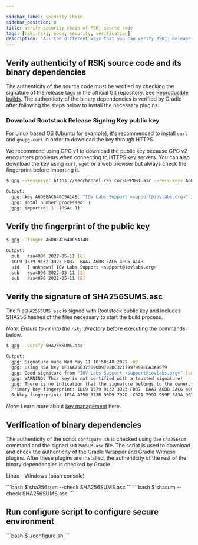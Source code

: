```yaml
---

sidebar_label: Security Chain
sidebar_position: 8
title: Verify security chain of RSKj source code
tags: [rsk, rskj, node, security, verification]
description: "All the different ways that you can verify RSKj: Release signing key, fingerprint of the public key, SHA256SUMS.asc, binary dependencies, secure environment script"
---
```


## Verify authenticity of RSKj source code and its binary dependencies

The authenticity of the source code must be verified by checking the signature of the release tags in the official Git repository. See [Reproducible builds](/node-operators/setup/reproducible-build/). The authenticity of the binary dependencies is verified by Gradle after following the steps below to install the necessary plugins.

### Download Rootstock Release Signing Key public key

For Linux based OS (Ubuntu for example), it's recommended to install `curl` and `gnupg-curl` in order to download the key through HTTPS.

We recommend using GPG v1 to download the public key because GPG v2 encounters problems when connecting to HTTPS key servers. You can also download the key using `curl`, `wget` or a web browser but always check the fingerprint before importing it.

```bash
$ gpg --keyserver https://secchannel.rsk.co/SUPPORT.asc --recv-keys A6DBEAC640C5A14B

Output:
  gpg: key A6DBEAC640C5A14B: "IOV Labs Support <support@iovlabs.org>" imported
  gpg: Total number processed: 1
  gpg: imported: 1  (RSA: 1)
```

## Verify the fingerprint of the public key

```bash
$ gpg --finger A6DBEAC640C5A14B

Output:
  pub   rsa4096 2022-05-11 [C]
  1DC9 1579 9132 3D23 FD37  BAA7 A6DB EAC6 40C5 A14B
  uid   [ unknown] IOV Labs Support <support@iovlabs.org>
  sub   rsa4096 2022-05-11 [S]
  sub   rsa4096 2022-05-11 [E]
```

## Verify the signature of SHA256SUMS.asc

The file`SHA256SUMS.asc` is signed with Rootstock public key and includes SHA256 hashes of the files necessary to start the build process. 

_Note: Ensure to `cd` into the [`rskj`](https://github.com/rsksmart/rskj) directory_ before executing the commands below.

```bash
$ gpg --verify SHA256SUMS.asc 

Output:
  gpg: Signature made Wed May 11 10:50:48 2022 -03
  gpg: using RSA key 1F1AA750373B90D9792DC3217997999EEA3A9079
  gpg: Good signature from "IOV Labs Support <support@iovlabs.org>" [unknown]
  gpg: WARNING: This key is not certified with a trusted signature!
  gpg: There is no indication that the signature belongs to the owner.
  Primary key fingerprint: 1DC9 1579 9132 3D23 FD37  BAA7 A6DB EAC6 40C5 A14B
  Subkey fingerprint: 1F1A A750 373B 90D9 792D  C321 7997 999E EA3A 9079
```

*Note:* Learn more about [key management](https://www.gnupg.org/gph/en/manual/x334.html) here.

## Verification of binary dependencies

The authenticity of the script `configure.sh` is checked using the `sha256sum` command and the signed `SHA256SUM.asc` file. The script is used to download and check the authenticity of the Gradle Wrapper and Gradle Witness plugins. After these plugins are installed, the authenticity of the rest of the binary dependencies is checked by Gradle.

Linux - Windows (bash console)

<Tabs>
  <TabItem value="linux" label="Linux" default>
    ```bash
      $ sha256sum --check SHA256SUMS.asc
    ```
  </TabItem>
  <TabItem value="mac" label="Mac OSX">
   ```bash
    $ shasum --check SHA256SUMS.asc
  ```
  </TabItem>
</Tabs>

## Run configure script to configure secure environment

<Tabs>
  <TabItem value="linux" label="Linux, Mac OSX" default>
    ```bash
      $ ./configure.sh
    ```
  </TabItem>
</Tabs>